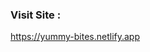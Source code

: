<h3 align="left">Visit Site :</h3>
<a href="https://yummy-bites.netlify.app" target ="blank" >https://yummy-bites.netlify.app</a>
